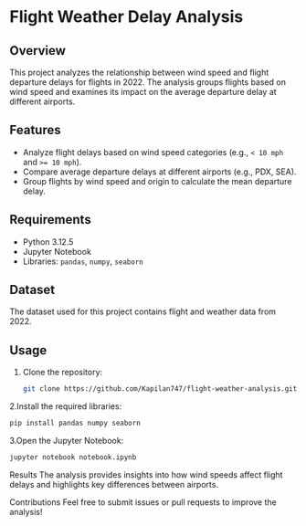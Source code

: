 # Flight Weather Delay Analysis

## Overview
This project analyzes the relationship between wind speed and flight departure delays for flights in 2022. The analysis groups flights based on wind speed and examines its impact on the average departure delay at different airports.

## Features
- Analyze flight delays based on wind speed categories (e.g., `< 10 mph` and `>= 10 mph`).
- Compare average departure delays at different airports (e.g., PDX, SEA).
- Group flights by wind speed and origin to calculate the mean departure delay.

## Requirements
- Python 3.12.5
- Jupyter Notebook
- Libraries: `pandas`, `numpy`, `seaborn`

## Dataset
The dataset used for this project contains flight and weather data from 2022. 

## Usage
1. Clone the repository:
   ```bash
   git clone https://github.com/Kapilan747/flight-weather-analysis.git
   ```
   
2.Install the required libraries:
  ```bash
  pip install pandas numpy seaborn
  ```

3.Open the Jupyter Notebook:
  ```bash
  jupyter notebook notebook.ipynb
  ```

Results
  The analysis provides insights into how wind speeds affect flight delays and highlights key differences between airports.

Contributions
  Feel free to submit issues or pull requests to improve the analysis!
